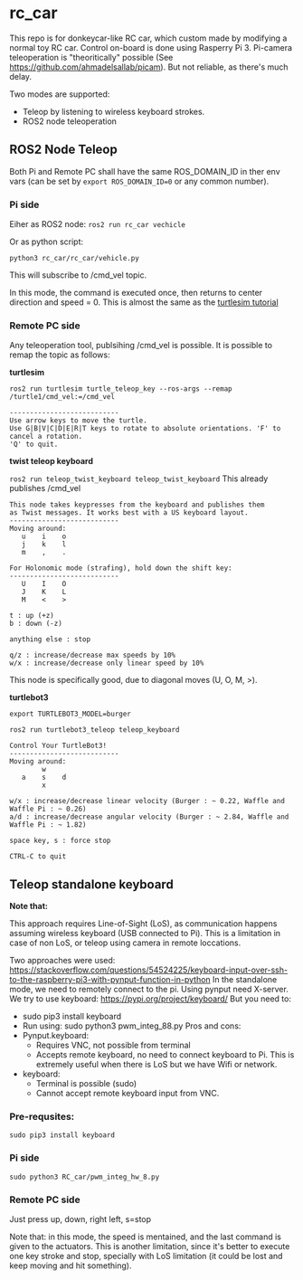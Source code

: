 # rc_car

This repo is for donkeycar-like RC car, which  custom made by modifying a normal toy RC car. Control on-board is done using Rasperry Pi 3.
Pi-camera teleoperation is "theoritically" possible (See https://github.com/ahmadelsallab/picam). But not reliable, as there's much delay.

Two modes are supported:
- Teleop by listening to  wireless keyboard strokes.
- ROS2 node teleoperation


## ROS2 Node Teleop
Both Pi and Remote PC shall have the same ROS_DOMAIN_ID in ther env vars (can be set by `export ROS_DOMAIN_ID=0` or any common number).

### Pi side
Eiher as ROS2 node:
`ros2 run rc_car vechicle`

Or as python script:

`python3 rc_car/rc_car/vehicle.py`

This will subscribe to /cmd_vel topic.

In this mode, the command is executed once, then returns to center direction and speed = 0.
This is almost the same as the [turtlesim tutorial](https://docs.ros.org/en/foxy/Tutorials/Turtlesim/Introducing-Turtlesim.html)

### Remote PC side
Any teleoperation tool, publsihing /cmd_vel is possible. It is possible to remap the topic as follows:

__turtlesim__

`ros2 run turtlesim turtle_teleop_key --ros-args --remap /turtle1/cmd_vel:=/cmd_vel`

```
---------------------------
Use arrow keys to move the turtle.
Use G|B|V|C|D|E|R|T keys to rotate to absolute orientations. 'F' to cancel a rotation.
'Q' to quit.

```


__twist teleop keyboard__

`ros2 run teleop_twist_keyboard teleop_twist_keyboard`
This already publishes /cmd_vel

```
This node takes keypresses from the keyboard and publishes them
as Twist messages. It works best with a US keyboard layout.
---------------------------
Moving around:
   u    i    o
   j    k    l
   m    ,    .

For Holonomic mode (strafing), hold down the shift key:
---------------------------
   U    I    O
   J    K    L
   M    <    >

t : up (+z)
b : down (-z)

anything else : stop

q/z : increase/decrease max speeds by 10%
w/x : increase/decrease only linear speed by 10%

```

This node is specifically good, due to diagonal moves (U, O, M, >).


__turtlebot3__

`export TURTLEBOT3_MODEL=burger`

`ros2 run turtlebot3_teleop teleop_keyboard`

```
Control Your TurtleBot3!
---------------------------
Moving around:
        w
   a    s    d
        x

w/x : increase/decrease linear velocity (Burger : ~ 0.22, Waffle and Waffle Pi : ~ 0.26)
a/d : increase/decrease angular velocity (Burger : ~ 2.84, Waffle and Waffle Pi : ~ 1.82)

space key, s : force stop

CTRL-C to quit

```


## Teleop standalone keyboard
__Note that:__

This approach requires Line-of-Sight (LoS), as communication happens assuming wireless keyboard (USB connected to Pi). This is a limitation in case of non LoS, or teleop using camera in remote loccations.

Two approaches were used: https://stackoverflow.com/questions/54524225/keyboard-input-over-ssh-to-the-raspberry-pi3-with-pynput-function-in-python
In the standalone mode, we need to remotely connect to the pi. Using pynput need X-server.
We try to use keyboard: https://pypi.org/project/keyboard/
But you need to:
- sudo pip3 install keyboard
- Run using: sudo python3 pwm_integ_88.py
Pros and cons:
- Pynput.keyboard: 
    - Requires VNC, not possible from terminal
    + Accepts remote keyboard, no need to connect keyboard to Pi. This is extremely useful when there is LoS but we have Wifi or network.
- keyboard:
    + Terminal is possible (sudo)
    - Cannot accept remote keyboard input from VNC.
### Pre-requsites:
`sudo pip3 install keyboard`

### Pi side
`sudo python3 RC_car/pwm_integ_hw_8.py`

### Remote PC side
Just press up, down, right left, s=stop

Note that: in this mode, the speed is mentained, and the last command is given to the actuators. This is another limitation, since it's better to execute one key stroke and stop, specially with LoS limitation (it could be lost and keep moving and hit something).
